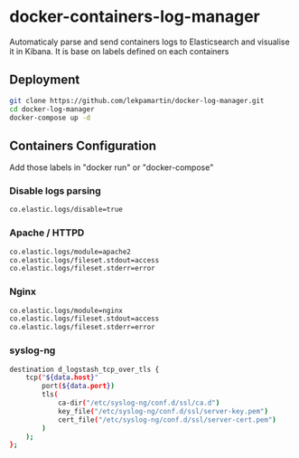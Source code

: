 # docker-containers-log-manager
Automaticaly parse and send containers logs to Elasticsearch and visualise it in Kibana. It is base on labels defined on each containers 

## Deployment 

```bash
git clone https://github.com/lekpamartin/docker-log-manager.git
cd docker-log-manager
docker-compose up -d
```

## Containers Configuration

Add those labels in "docker run" or "docker-compose"

### Disable logs parsing
```bash
co.elastic.logs/disable=true
```

### Apache / HTTPD
```bash
co.elastic.logs/module=apache2
co.elastic.logs/fileset.stdout=access
co.elastic.logs/fileset.stderr=error
```

### Nginx
```bash
co.elastic.logs/module=nginx
co.elastic.logs/fileset.stdout=access
co.elastic.logs/fileset.stderr=error
```

### syslog-ng

```bash
destination d_logstash_tcp_over_tls {
	tcp("${data.host}"
		port(${data.port})
		tls(
			ca-dir("/etc/syslog-ng/conf.d/ssl/ca.d")
			key_file("/etc/syslog-ng/conf.d/ssl/server-key.pem")
			cert_file("/etc/syslog-ng/conf.d/ssl/server-cert.pem")
		)
	);
};
```
